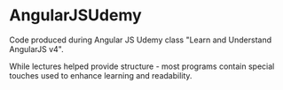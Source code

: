 # AngularJSUdemy

Code produced during Angular JS Udemy class "Learn and Understand AngularJS v4".

While lectures helped provide structure - most programs contain special touches used to enhance learning and readability. 
